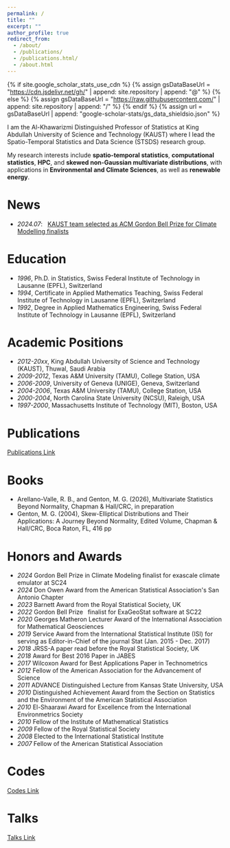 ```yaml
---
permalink: /
title: ""
excerpt: ""
author_profile: true
redirect_from: 
  - /about/
  - /publications/
  - /publications.html/
  - /about.html
---
```


{% if site.google_scholar_stats_use_cdn %}
{% assign gsDataBaseUrl = "https://cdn.jsdelivr.net/gh/" | append: site.repository | append: "@" %}
{% else %}
{% assign gsDataBaseUrl = "https://raw.githubusercontent.com/" | append: site.repository | append: "/" %}
{% endif %}
{% assign url = gsDataBaseUrl | append: "google-scholar-stats/gs_data_shieldsio.json" %}

<span class='anchor' id='about-me'></span>

I am the Al-Khawarizmi Distinguished Professor of Statistics at King Abdullah University of Science and Technology (KAUST) where I lead the Spatio-Temporal Statistics and Data Science (STSDS) research group.

My research interests include **spatio-temporal statistics**, **computational statistics**, **HPC**, and **skewed non-Gaussian multivariate distributions**, with applications in **Environmental and Climate Sciences**, as well as **renewable energy**. 

# News
- *2024.07*: &nbsp; [KAUST team selected as ACM Gordon Bell Prize for Climate Modelling finalists](https://cemse.kaust.edu.sa/news/kaust-team-selected-acm-gordon-bell-prize-climate-modelling-finalists)

# Education
- *1996*, Ph.D. in Statistics, Swiss Federal Institute of Technology in Lausanne (EPFL), Switzerland
- *1994*, Certificate in Applied Mathematics Teaching, Swiss Federal Institute of Technology in Lausanne (EPFL), Switzerland 
- *1992*, Degree in Applied Mathematics Engineering, Swiss Federal Institute of Technology in Lausanne (EPFL), Switzerland 

# Academic Positions
- *2012-20xx*, King Abdullah University of Science and Technology (KAUST), Thuwal, Saudi Arabia
- *2009-2012*, Texas A&M University (TAMU), College Station, USA
- *2006-2009*, University of Geneva (UNIGE), Geneva, Switzerland
- *2004-2006*, Texas A&M University (TAMU), College Station, USA
- *2000-2004*, North Carolina State University (NCSU), Raleigh, USA
- *1997-2000*, Massachusetts Institute of Technology (MIT), Boston, USA

# Publications
[Publications Link](./publications.md)

# Books
- Arellano-Valle, R. B., and Genton, M. G. (2026), Multivariate Statistics Beyond Normality, Chapman & Hall/CRC, in preparation
- Genton, M. G. (2004), Skew-Elliptical Distributions and Their Applications: A Journey Beyond Normality, Edited Volume, Chapman & Hall/CRC, Boca Raton, FL, 416 pp

# Honors and Awards
- *2024* Gordon Bell Prize in Climate Modeling finalist for exascale climate emulator at SC24
- *2024* Don Owen Award from the American Statistical Association's San Antonio Chapter
- *2023* Barnett Award from the Royal Statistical Society, UK
- *2022* Gordon Bell Prize  finalist for ExaGeoStat software at SC22
- *2020* Georges Matheron Lecturer Award of the International Association for Mathematical Geosciences
- *2019* Service Award from the International Statistical Institute (ISI) for serving as Editor-in-Chief of the journal Stat (Jan. 2015 - Dec. 2017)
- *2018* JRSS-A paper read before the Royal Statistical Society, UK
- *2018* Award for Best 2016 Paper in JABES
- *2017* Wilcoxon Award for Best Applications Paper in Technometrics
- *2012* Fellow of the American Association for the Advancement of Science
- *2011* ADVANCE Distinguished Lecture from Kansas State University, USA
- *2010* Distinguished Achievement Award from the Section on Statistics and the Environment of the American Statistical Association
- *2010* El-Shaarawi Award for Excellence from the International Environmetrics Society
- *2010* Fellow of the Institute of Mathematical Statistics
- *2009* Fellow of the Royal Statistical Society
- *2008* Elected to the International Statistical Institute
- *2007* Fellow of the American Statistical Association

# Codes
[Codes Link](https://marcgenton.github.io/_pages/codes)

# Talks
[Talks Link](https://marcgenton.github.io/_pages/talks)




